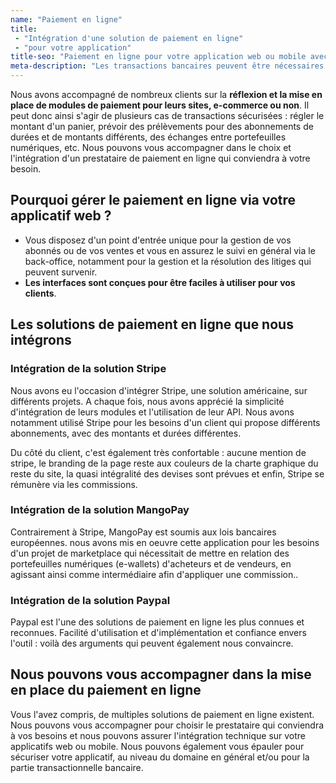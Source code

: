 ```yaml
---
name: "Paiement en ligne"
title: 
 - "Intégration d'une solution de paiement en ligne" 
 - "pour votre application"
title-seo: "Paiement en ligne pour votre application web ou mobile avec Elao 💴"
meta-description: "Les transactions bancaires peuvent être nécessaires pour votre projet web ou mobile. Nous pouvons vous accompagner dans l'intégration d'une solution de paiement en ligne comme Stripe, PayPal, MangoPay ..."
---
```


Nous avons accompagné de nombreux clients sur la **réflexion et la mise en place de modules de paiement pour leurs sites, e-commerce ou non**. Il peut donc ainsi s'agir de plusieurs cas de transactions sécurisées : régler le montant d'un panier, prévoir des prélèvements pour des abonnements de durées et de montants différents, des échanges entre portefeuilles numériques, etc. Nous pouvons vous accompagner dans le choix et l'intégration d'un prestataire de paiement en ligne qui conviendra à votre besoin. 

## Pourquoi gérer le paiement en ligne via votre applicatif web ? 

- Vous disposez d'un point d'entrée unique pour la gestion de vos abonnés ou de vos ventes et vous en assurez le suivi en général via le back-office, notamment pour la gestion et la résolution des litiges qui peuvent survenir. 
- **Les interfaces sont conçues pour être faciles à utiliser pour vos clients**.

## Les solutions de paiement en ligne que nous intégrons

### Intégration de la solution Stripe

Nous avons eu l'occasion d'intégrer Stripe, une solution américaine, sur différents projets. A chaque fois, nous avons apprécié la simplicité d'intégration de leurs modules et l'utilisation de leur API. Nous avons notamment utilisé Stripe pour les besoins d'un client qui propose différents abonnements, avec des montants et durées différentes. 

Du côté du client, c'est également très confortable : aucune mention de stripe, le branding de la page reste aux couleurs de la charte graphique du reste du site, la quasi intégralité des devises sont prévues et enfin, Stripe se rémunère via les commissions. 

### Intégration de la solution MangoPay

Contrairement à Stripe, MangoPay est soumis aux lois bancaires européennes. nous avons mis en oeuvre cette application pour les besoins d'un projet de marketplace qui nécessitait de mettre en relation des portefeuilles numériques (e-wallets) d'acheteurs et de vendeurs, en agissant ainsi comme intermédiaire afin d'appliquer une commission..

### Intégration de la solution Paypal

Paypal est l'une des solutions de paiement en ligne les plus connues et reconnues. Facilité d'utilisation et d'implémentation et confiance envers l'outil : voilà des arguments qui peuvent également nous convaincre. 

## Nous pouvons vous accompagner dans la mise en place du paiement en ligne

Vous l'avez compris, de multiples solutions de paiement en ligne existent. Nous pouvons vous accompagner pour choisir le prestataire qui conviendra à vos besoins et nous pouvons assurer l'intégration technique sur votre applicatifs web ou mobile. Nous pouvons également vous épauler pour sécuriser votre applicatif, au niveau du domaine en général et/ou pour la partie transactionnelle bancaire. 
